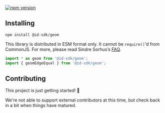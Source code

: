 [![npm version](https://badge.fury.io/js/%40id-sdk%2Fgeom.svg)](https://badge.fury.io/js/%40id-sdk%2Fgeom)

## Installing

`npm install @id-sdk/geom`

This library is distributed in ESM format only.  It cannot be `require()`'d from CommonJS.
For more, please read Sindre Sorhus’s [FAQ](https://gist.github.com/sindresorhus/a39789f98801d908bbc7ff3ecc99d99c).

```js
import * as geom from '@id-sdk/geom';
import { geomEdgeEqual } from '@id-sdk/geom';
```


## Contributing

This project is just getting started! 🌱

We're not able to support external contributors at this time, but check back in a bit when things have matured.